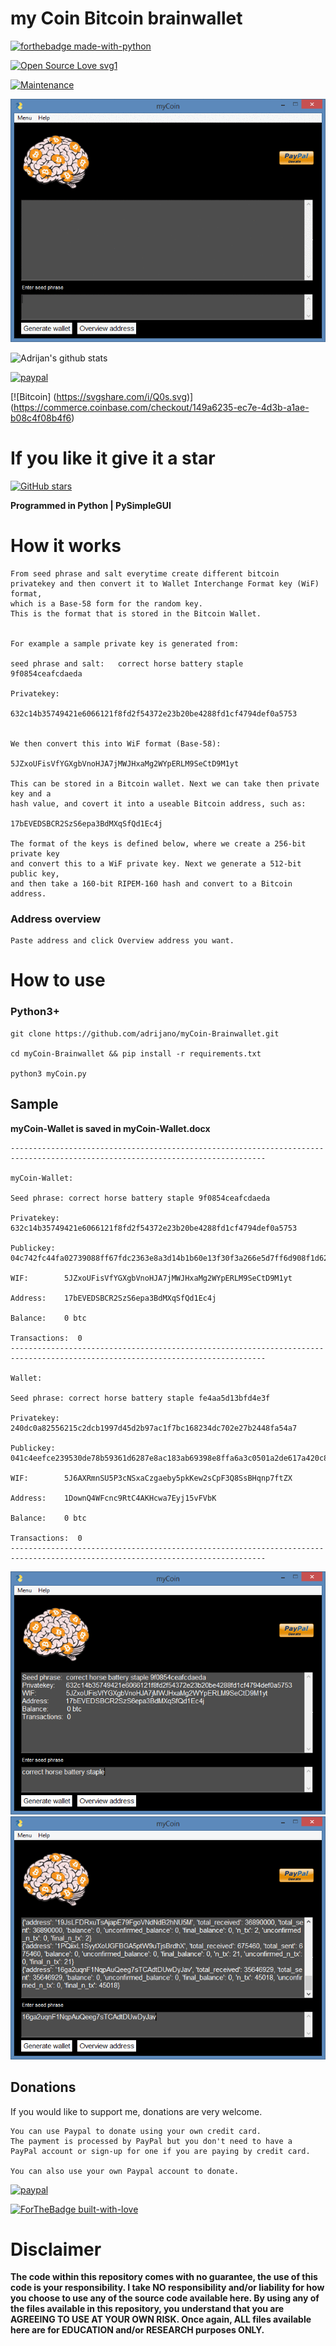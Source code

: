 # my Coin Bitcoin brainwallet 

[![forthebadge made-with-python](http://ForTheBadge.com/images/badges/made-with-python.svg)](https://www.python.org/)

[![Open Source Love svg1](https://badges.frapsoft.com/os/v1/open-source.svg?v=103)](https://github.com/adrijano/myCoin-Brainwallet/)

[![Maintenance](https://img.shields.io/badge/Maintained%3F-yes-green.svg)](https://github.com/adrijano/myCoin-Brainwallet/graphs/commit-activity)

![myCoin](myCoin.gif)

![Adrijan's github stats](https://github-readme-stats.vercel.app/api?username=adrijano&show_icons=true)

[![paypal](https://www.paypalobjects.com/en_US/i/btn/btn_donateCC_LG.gif)](https://www.paypal.com/donate/?cmd=_s-xclick&hosted_button_id=PFB6A6HLAQHC2&source=url)

[![Bitcoin]
(https://svgshare.com/i/Q0s.svg)]
(https://commerce.coinbase.com/checkout/149a6235-ec7e-4d3b-a1ae-b08c4f08b4f6)

# If you like it give it a star

[![GitHub stars](https://img.shields.io/github/stars/adrijano/myCoin-Brainwallet.svg?style=social&label=Star&maxAge=2592000)](https://github.com/adrijano/myCoin-Brainwallet/)

**Programmed in Python | PySimpleGUI**

# How it works
```
From seed phrase and salt everytime create different bitcoin
privatekey and then convert it to Wallet Interchange Format key (WiF) format, 
which is a Base-58 form for the random key. 
This is the format that is stored in the Bitcoin Wallet. 


For example a sample private key is generated from:

seed phrase and salt:   correct horse battery staple
9f0854ceafcdaeda

Privatekey:  

632c14b35749421e6066121f8fd2f54372e23b20be4288fd1cf4794def0a5753


We then convert this into WiF format (Base-58):

5JZxoUFisVfYGXgbVnoHJA7jMWJHxaMg2WYpERLM9SeCtD9M1yt

This can be stored in a Bitcoin wallet. Next we can take then private key and a 
hash value, and covert it into a useable Bitcoin address, such as:

17bEVEDSBCR2SzS6epa3BdMXqSfQd1Ec4j

The format of the keys is defined below, where we create a 256-bit private key 
and convert this to a WiF private key. Next we generate a 512-bit public key, 
and then take a 160-bit RIPEM-160 hash and convert to a Bitcoin address.
```
### Address overview
```
Paste address and click Overview address you want.

```
# How to use

### Python3+
```
git clone https://github.com/adrijano/myCoin-Brainwallet.git

cd myCoin-Brainwallet && pip install -r requirements.txt

python3 myCoin.py
```
## Sample

**myCoin-Wallet is saved in myCoin-Wallet.docx**

```
-------------------------------------------------------------------------------------------------------------------------------

myCoin-Wallet: 

Seed phrase: correct horse battery staple 9f0854ceafcdaeda

Privatekey: 632c14b35749421e6066121f8fd2f54372e23b20be4288fd1cf4794def0a5753

Publickey:  04c742fc44fa02739088ff67fdc2363e8a3d14b1b60e13f30f3a266e5d7ff6d908f1d625c4cbb8ee532307552df1d2e2791723f9a62048c7ec643470d875032d53

WIF:        5JZxoUFisVfYGXgbVnoHJA7jMWJHxaMg2WYpERLM9SeCtD9M1yt

Address:    17bEVEDSBCR2SzS6epa3BdMXqSfQd1Ec4j

Balance:    0 btc

Transactions:  0
-------------------------------------------------------------------------------------------------------------------------------

Wallet: 

Seed phrase: correct horse battery staple fe4aa5d13bfd4e3f

Privatekey: 240dc0a82556215c2dcb1997d45d2b97ac1f7bc168234dc702e27b2448fa54a7

Publickey:  041c4eefce239530de78b59361d6287e8ac183ab69398e8ffa6a3c0501a2de617a420c8ff2edb3bfeab46ca27a1c47ddda915f7e5f262c2a537399d566fd4741df

WIF:        5J6AXRmnSU5P3cNSxaCzgaeby5pkKew2sCpF3Q8SsBHqnp7ftZX

Address:    1DownQ4WFcnc9RtC4AKHcwa7Eyj15vFVbK

Balance:    0 btc

Transactions:  0
-------------------------------------------------------------------------------------------------------------------------------

```
![myCoin](Capture1.PNG)
![myCoin](Capture9.PNG)

## Donations
If you would like to support me, donations are very welcome.

```
You can use Paypal to donate using your own credit card. 
The payment is processed by PayPal but you don't need to have a
PayPal account or sign-up for one if you are paying by credit card.

You can also use your own Paypal account to donate.
```
[![paypal](https://www.paypalobjects.com/en_US/i/btn/btn_donateCC_LG.gif)](https://www.paypal.com/donate/?cmd=_s-xclick&hosted_button_id=PFB6A6HLAQHC2&source=url)

[![ForTheBadge built-with-love](http://ForTheBadge.com/images/badges/built-with-love.svg)](https://github.com/adrijano/myCoin-Brainwallet/)



# Disclaimer


**The code within this repository comes with no guarantee, the use of this code is your responsibility. I take NO responsibility and/or liability for how you choose to use any of the source code available here. By using any of the files available in this repository, you understand that you are AGREEING TO USE AT YOUR OWN RISK. Once again, ALL files available here are for EDUCATION and/or RESEARCH purposes ONLY.**


